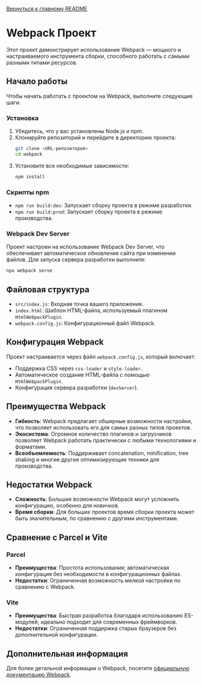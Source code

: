 [Вернуться к главному README](../README.md)

# Webpack Проект

Этот проект демонстрирует использование Webpack — мощного и настраиваемого инструмента сборки, способного работать с самыми разными типами ресурсов.

## Начало работы

Чтобы начать работать с проектом на Webpack, выполните следующие шаги.

### Установка

1. Убедитесь, что у вас установлены Node.js и npm.
2. Клонируйте репозиторий и перейдите в директорию проекта:
   ```sh
   git clone <URL-репозитория>
   cd webpack
   ```
3. Установите все необходимые зависимости:
   ```sh
   npm install
   ```

### Скрипты npm

- `npm run build:dev`: Запускает сборку проекта в режиме разработки.
- `npm run build:prod`: Запускает сборку проекта в режиме производства.

### Webpack Dev Server

Проект настроен на использование Webpack Dev Server, что обеспечивает автоматическое обновление сайта при изменении файлов.
Для запуска сервера разработки выполните:
```sh
npx webpack serve
```

## Файловая структура

- `src/index.js`: Входная точка вашего приложения.
- `index.html`: Шаблон HTML-файла, используемый плагином `HtmlWebpackPlugin`.
- `webpack.config.js`: Конфигурационный файл Webpack.

## Конфигурация Webpack

Проект настраивается через файл `webpack.config.js`, который включает:
- Поддержка CSS через `css-loader` и `style-loader`.
- Автоматическое создание HTML-файла с помощью `HtmlWebpackPlugin`.
- Конфигурация сервера разработки (`devServer`).

## Преимущества Webpack

- **Гибкость**: Webpack предлагает обширные возможности настройки, что позволяет использовать его для самых разных типов проектов.
- **Экосистема**: Огромное количество плагинов и загрузчиков позволяет Webpack работать практически с любыми технологиями и форматами.
- **Всеобъемлемость**: Поддерживает concatenation, minification, tree shaking и многие другие оптимизирующие техники для производства.

## Недостатки Webpack

- **Сложность**: Большие возможности Webpack могут усложнить конфигурацию, особенно для новичков.
- **Время сборки**: Для больших проектов время сборки проекта может быть значительным, по сравнению с другими инструментами.

## Сравнение с Parcel и Vite

### Parcel

- **Преимущества**: Простота использования; автоматическая конфигурация без необходимости в конфигурационных файлах.
- **Недостатки**: Ограниченная возможность мелкой настройки по сравнению с Webpack.

### Vite

- **Преимущества**: Быстрая разработка благодаря использованию ES-модулей; идеально подходит для современных фреймворков.
- **Недостатки**: Ограниченная поддержка старых браузеров без дополнительной конфигурации.

## Дополнительная информация

Для более детальной информации о Webpack, посетите [официальную документацию Webpack](https://webpack.js.org/).

